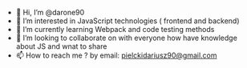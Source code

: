 - 👋 Hi, I’m @darone90
- 👀 I’m interested in JavaScript technologies ( frontend and backend)
- 🌱 I’m currently learning Webpack and code testing methods
- 💞️ I’m looking to collaborate on with everyone how have knowledge about JS and wnat to share
- 📫 How to reach me ? by email: pielckidariusz90@gmail.com

<!---
darone90/darone90 is a ✨ special ✨ repository because its `README.md` (this file) appears on your GitHub profile.
You can click the Preview link to take a look at your changes.
--->
